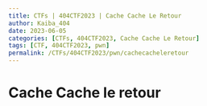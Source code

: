 ```yaml
---
title: CTFs | 404CTF2023 | Cache Cache Le Retour
author: Kaiba_404
date: 2023-06-05
categories: [CTFs, 404CTF2023, Cache Cache Le Retour]
tags: [CTF, 404CTF2023, pwn]
permalink: /CTFs/404CTF2023/pwn/cachecacheleretour
---
```



# Cache Cache le retour


